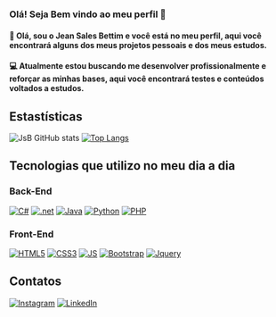 ### Olá! Seja Bem vindo ao meu perfil 🤙

#### 🚀 Olá, sou o Jean Sales Bettim e você está no meu perfil, aqui você encontrará alguns dos meus projetos pessoais e dos meus estudos.

#### 💻 Atualmente estou buscando me desenvolver profissionalmente e reforçar as minhas bases, aqui você encontrará testes e conteúdos voltados a estudos.

## Estastísticas
![JsB GitHub stats](https://github-readme-stats.vercel.app/api?username=XGinnX&show_icons=true&theme=onedark)
[![Top Langs](https://github-readme-stats-eight-theta.vercel.app/api/top-langs/?username=XGinnX&layout=compact&langs_count=8&theme=onedark)](https://github.com/XGinnX/github-readme-stats)

## Tecnologias que utilizo no meu dia a dia
### Back-End
[![C#](https://img.shields.io/badge/C%23-239120?style=for-the-badge&logo=c-sharp&logoColor=white)]()
[![.net](https://img.shields.io/badge/.NET-5C2D91?style=for-the-badge&logo=.net&logoColor=white)]()
[![Java](https://img.shields.io/badge/Java-ED8B00?style=for-the-badge&logo=openjdk&logoColor=white)]()
[![Python](https://img.shields.io/badge/Python-14354C?style=for-the-badge&logo=python&logoColor=white
)]()
[![PHP](https://img.shields.io/badge/PHP-777BB4?style=for-the-badge&logo=php&logoColor=white)]()

### Front-End
[![HTML5](https://img.shields.io/badge/HTML5-E34F26?style=for-the-badge&logo=html5&logoColor=white
)]()
[![CSS3](https://img.shields.io/badge/CSS3-1572B6?style=for-the-badge&logo=css3&logoColor=white
)]()
[![JS](https://img.shields.io/badge/JavaScript-323330?style=for-the-badge&logo=javascript&logoColor=F7DF1E
)]()
[![Bootstrap](https://img.shields.io/badge/Bootstrap-563D7C?style=for-the-badge&logo=bootstrap&logoColor=white
)]()
[![Jquery](https://img.shields.io/badge/jQuery-0769AD?style=for-the-badge&logo=jquery&logoColor=white
)]()




## Contatos 
[![Instagram](https://img.shields.io/badge/Instagram-E4405F?style=for-the-badge&logo=instagram&logoColor=white/)](https://www.instagram.com/_eusales_)
[![LinkedIn](https://img.shields.io/badge/LinkedIn-0077B5?style=for-the-badge&logo=linkedin&logoColor=white)](https://www.linkedin.com/in/jeansalesbettim/)
